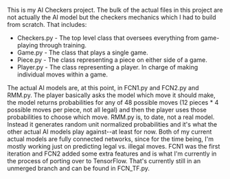 This is my AI Checkers project. The bulk of the actual files in this project are not actually the AI model but the checkers mechanics which I had to build from scratch. That includes:

* Checkers.py - The top level class that oversees everything from game-playing through training.
* Game.py - The class that plays a single game.
* Piece.py - The class representing a piece on either side of a game.
* Player.py - The class representing a player. Ιn charge of making individual moves within a game.

The actual AI models are, at this point, in FCN1.py and FCN2.py and RMM.py. The player basically asks the model which move it should make, the model returns probabilities for any of 48 possible moves (12 pieces * 4 possible moves per piece, not all legal) and then the player uses those probabilities to choose which move. RMM.py is, to date, not a real model. Instead it generates random unit normalized probabilities and it's what the other actual AI models play against--at least for now. Both of my current actual models are fully connected networks, since for the time being, I'm mostly working just on predicting legal vs. illegal moves. FCN1 was the first iteration and FCN2 added some extra features and is what I'm currently in the process of porting over to TensorFlow. That's currently still in an unmerged branch and can be found in FCN_TF.py.